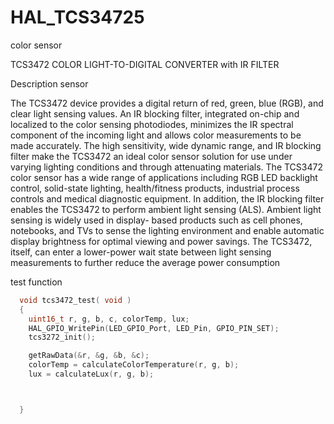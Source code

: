 # HAL_TCS34725
color sensor 

TCS3472
COLOR LIGHT-TO-DIGITAL CONVERTER
with IR FILTER

Description sensor

The TCS3472 device provides a digital return of red, green, blue (RGB), and clear light sensing values. An IR
blocking filter, integrated on-chip and localized to the color sensing photodiodes, minimizes the IR spectral
component of the incoming light and allows color measurements to be made accurately. The high sensitivity,
wide dynamic range, and IR blocking filter make the TCS3472 an ideal color sensor solution for use under
varying lighting conditions and through attenuating materials.
The TCS3472 color sensor has a wide range of applications including RGB LED backlight control, solid-state
lighting, health/fitness products, industrial process controls and medical diagnostic 
equipment. In addition, the
IR blocking filter enables the TCS3472 to perform ambient light sensing (ALS). Ambient light sensing is widely
used in display-
based products such as cell phones, notebooks, and TVs to sense the lighting environment and
enable automatic display brightness for optimal viewing and power savings. The TCS3472, itself, can enter a
lower-power 
wait state between light sensing measurements to further reduce the average power consumption

test function 
```cpp
  void tcs3472_test( void ) 
  {
    uint16_t r, g, b, c, colorTemp, lux;
    HAL_GPIO_WritePin(LED_GPIO_Port, LED_Pin, GPIO_PIN_SET);
    tcs3272_init();

    getRawData(&r, &g, &b, &c);
    colorTemp = calculateColorTemperature(r, g, b);
    lux = calculateLux(r, g, b);



  }
```
